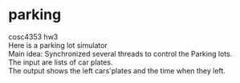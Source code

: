 # parking
cosc4353 hw3  
Here is a parking lot simulator  
Main idea: Synchronized several threads to control the Parking lots.  
The input are lists of car plates.   
The output shows the left cars'plates and the time when they left.